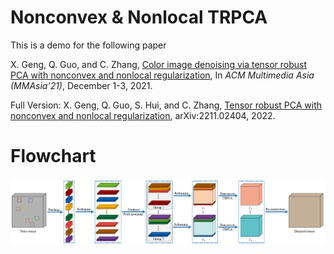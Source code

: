 # Nonconvex & Nonlocal TRPCA

This is a demo for the following paper

X. Geng, Q. Guo, and C. Zhang, [Color image denoising via tensor robust PCA with nonconvex and nonlocal regularization](https://dl.acm.org/doi/10.1145/3469877.3493592), In *ACM Multimedia Asia (MMAsia'21)*, December 1-3, 2021. 


Full Version:
X. Geng, Q. Guo, S. Hui, and C. Zhang, [Tensor robust PCA with nonconvex and nonlocal regularization](https://arxiv.org/abs/2211.02404), arXiv:2211.02404, 2022.


# Flowchart
![architecture](./flowchart.png)
